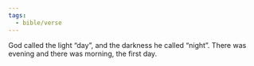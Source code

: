 ```yaml
---
tags:
  - bible/verse
---
```

God called the light “day”, and the darkness he called “night”. There was evening and there was morning, the first day.